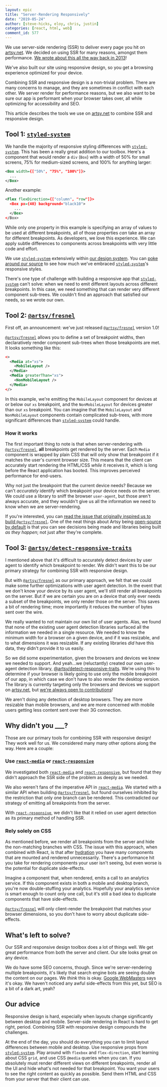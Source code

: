 ```yaml
---
layout: epic
title: "Server-Rendering Responsively"
date: "2019-05-24"
author: [steve-hicks, eloy, chris, justin]
categories: [react, html, web]
comment_id: 577
---
```


We use server-side rendering (SSR) to deliver every page you hit on [artsy.net](https://artsy.net). We decided on
using SSR for many reasons, amongst them performance.
[We wrote about this all the way back in 2013](https://artsy.github.io/blog/2013/11/30/rendering-on-the-server-and-client-in-node-dot-js/)!

We've also built our site using responsive design, so you get a browsing experience optimized for your device.

Combining SSR and responsive design is a non-trivial problem. There are many concerns to manage, and they are
sometimes in conflict with each other. We server render for performance reasons, but we also want to be sure our
app is performant when your browser takes over, all while optimizing for accessibility and SEO.

This article describes the tools we use on [artsy.net](https://artsy.net) to combine SSR and responsive design.

<!-- more -->

## Tool 1: [`styled-system`](https://styled-system.com)

We handle the majority of responsive styling differences with
[`styled-system`](https://styled-system.com/responsive-styles). This has been a really great addition to our
toolbox. Here's a component that would render a `div` (`Box`) with a width of 50% for small screens, 75% for
medium-sized screens, and 100% for anything larger:

```xml
<Box width={["50%", "75%", "100%"]}>
  ...
</Box>
```

Another example:

```xml
<Flex flexDirection={["column", "row"]}>
  <Box px={40} background="black10">
    ...
  </Box>
</Box>
```

While only one property in this example is specifying an array of values to be used at different breakpoints, all
of those properties _can_ take an array for different breakpoints. As developers, we love this experience. We can
apply subtle differences to components across breakpoints with very little code and effort.

We use [`styled-system`](https://styled-system.com) extensively within
[our design system](https://palette.artsy.net/). You can
[poke around our source](https://github.com/artsy/reaction/blob/master/src/Components/NavBar/Menus/MoreNavMenu.tsx#L23-L26)
to see how much we've embraced [`styled-system`](https://styled-system.com)'s responsive styles.

There's one type of challenge with building a responsive app that [`styled-system`](https://styled-system.com)
can't solve: when we need to emit different layouts across different breakpoints. In this case, we need something
that can render very different component sub-trees. We couldn't find an approach that satisfied our needs, so we
wrote our own.

## Tool 2: [`@artsy/fresnel`](https://github.com/artsy/fresnel)

First off, an announcement: we've just released [`@artsy/fresnel`](https://github.com/artsy/fresnel) version 1.0!

[`@artsy/fresnel`](https://github.com/artsy/fresnel) allows you to define a set of breakpoint widths, then
declaratively render component sub-trees when those breakpoints are met. It looks something like this:

```xml
<>
  <Media at="xs">
    <MobileLayout />
  </Media>
  <Media greaterThan="xs">
    <NonMobileLayout />
  </Media>
</>
```

In this example, we're emitting the `MobileLayout` component for devices at or below our `xs` breakpoint, and the
`NonMobileLayout` for devices greater than our `xs` breakpoint. You can imagine that the `MobileLayout` and
`NonMobileLayout` components contain complicated sub-trees, with more significant differences than
[`styled-system`](https://styled-system.com) could handle.

### How it works

The first important thing to note is that when server-rendering with
[`@artsy/fresnel`](https://github.com/artsy/fresnel), **all** breakpoints get rendered by the server. Each `Media`
component is wrapped by plain CSS that will only show that breakpoint if it matches the user's current browser
size. This means that the client can accurately start rendering the HTML/CSS _while_ it receives it, which is long
before the React application has booted. This improves perceived performance for end-users.

Why not just the breakpoint that the current device needs? Because we can't _accurately_ identify which breakpoint
your device needs on the server. We could use a library to sniff the browser `user-agent`, but those aren't always
accurate, and they wouldn't give us all the information we need to know when we are server-rendering.

If you're interested, you can
[read the issue that originally inspired us to build `@artsy/fresnel`](https://github.com/artsy/reaction/issues/1367).
One of the neat things about Artsy being [open-source by default](/series/open-source-by-default/) is that you can
see decisions being made and libraries being built _as they happen_; not just after they're complete.

## Tool 3: [`@artsy/detect-responsive-traits`](https://github.com/artsy/detect-responsive-traits)

I mentioned above that it's difficult to accurately detect devices by user agent to identify which breakpoint to
render. We didn't want this to be our primary strategy for combining SSR with responsive design.

But with [`@artsy/fresnel`](https://github.com/artsy/fresnel) as our primary approach, we felt that we could make
some further optimizations with user agent detection. In the event that we don't know your device by its user
agent, we'll still render all breakpoints on the server. But if we are certain you are on a device that only ever
needs a subset of the breakpoints, we only render those on the server. This saves a bit of rendering time; more
importantly it reduces the number of bytes sent over the wire.

We really wanted to not maintain our own list of user agents. Alas, we found that none of the existing user agent
detection libraries surfaced all the information we needed in a single resource. We needed to know the minimum
width for a browser on a given device, and if it was resizable, and to what dimensions it was resizable. If any
existing libraries _did_ have this data, they didn't provide it to us easily.

So we did some experimentation, given the browsers and devices we knew we needed to support. And yeah...we
(reluctantly) created our own user-agent detection library,
[@artsy/detect-responsive-traits](https://github.com/artsy/detect-responsive-traits). We're using this to determine
if your browser is likely going to use only the mobile breakpoint of our app, in which case we don't have to also
render the desktop version. The library is currently targeting only the browsers and devices we support on
[artsy.net](artsy.net), but
[we're always open to contributions](https://github.com/artsy/detect-responsive-traits)!

We aren't doing any detection of desktop browsers. They are more resizable than mobile browsers, and we are more
concerned with mobile users getting less content sent over their 3G connection.

## Why didn't you \_\_\_?

Those are our primary tools for combining SSR with responsive design! They work well for us. We considered many
many other options along the way. Here are a couple:

### Use [`react-media`](https://github.com/ReactTraining/react-media) or [`react-responsive`](https://github.com/contra/react-responsive)

We investigated both [`react-media`](https://github.com/ReactTraining/react-media) and
[`react-responsive`](https://github.com/contra/react-responsive), but found that they didn't approach the SSR side
of the problem as deeply as we needed.

We also weren't fans of the imperative API in [`react-media`](https://github.com/ReactTraining/react-media). We
started with a similar API when building [`@artsy/fresnel`](https://github.com/artsy/fresnel), but found ourselves
inhibited by the restriction that only one branch can be rendered. This contradicted our strategy of emitting all
breakpoints from the server.

With [`react-responsive`](https://github.com/contra/react-responsive), we didn't like that it relied on user agent
detection as its primary method of handling SSR.

### Rely solely on CSS

As mentioned before, we render all breakpoints from the server and hide the non-matching branches with CSS. The
issue with this approach, when combined with React, is that after
[hydration](https://reactjs.org/docs/react-dom.html#hydrate) you have many components that are mounted and rendered
unnecessarily. There's a performance hit you take for rendering components your user isn't seeing, but even worse
is the potential for duplicate side-effects.

Imagine a component that, when rendered, emits a call to an analytics service. If this component exists in both a
mobile and desktop branch, you're now double-stuffing your analytics. Hopefully your analytics service is smart
enough to count only one call, but it's still a bad idea to duplicate components that have side-effects.

[`@artsy/fresnel`](https://github.com/artsy/fresnel) will only client-render the breakpoint that matches your
browser dimensions, so you don't have to worry about duplicate side-effects.

## What's left to solve?

Our SSR and responsive design toolbox does a lot of things well. We get great performance from both the server and
client. Our site looks great on any device.

We do have some SEO concerns, though. Since we're server-rendering multiple breakpoints, it's likely that search
engine bots are seeing double the content on our pages. We _think_ this is okay.
[Google WebMasters](https://youtu.be/WsgrSxCmMbM) says it's okay. We haven't noticed any awful side-effects from
this yet, but SEO is a bit of a dark art, yeah?

## Our advice

Responsive design is hard, especially when layouts change significantly between desktop and mobile. Server-side
rendering in React is hard to get right, period. Combining SSR with responsive design compounds the challenges.

At the end of the day, you should do everything you can to limit layout differences between mobile and desktop. Use
responsive props from [`styled-system`](https://styled-system.com). Play around with `flexbox` and
`flex-direction`, start learning about CSS `grid`, and use CSS `@media` queries when you can. If you absolutely
must render different views on different breakpoints, render all the UI and hide what's not needed for that
breakpoint. You want your users to see the right content as quickly as possible. Send them HTML and CSS from your
server that their client can use.
